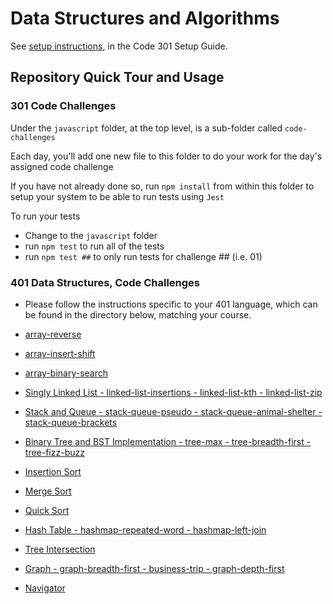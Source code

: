 # Data Structures and Algorithms

See [setup instructions](https://codefellows.github.io/setup-guide/code-301/3-code-challenges), in the Code 301 Setup Guide.

## Repository Quick Tour and Usage

### 301 Code Challenges

Under the `javascript` folder, at the top level, is a sub-folder called `code-challenges`

Each day, you'll add one new file to this folder to do your work for the day's assigned code challenge

If you have not already done so, run `npm install` from within this folder to setup your system to be able to run tests using `Jest`

To run your tests

- Change to the `javascript` folder
- run `npm test` to run all of the tests
- run `npm test ##` to only run tests for challenge ## (i.e. 01)

### 401 Data Structures, Code Challenges

- Please follow the instructions specific to your 401 language, which can be found in the directory below, matching your course.

- [array-reverse](./python/code_challenges/array-reverse/README.md)

- [array-insert-shift](./python/code_challenges/array-insert-shift/README.md)

- [array-binary-search](./python/code_challenges/array-binary-search/README.md)

- [Singly Linked List - linked-list-insertions - linked-list-kth - linked-list-zip](./python/linked_list/README.md)

- [Stack and Queue - stack-queue-pseudo - stack-queue-animal-shelter - stack-queue-brackets](./python/stack_and_queue/README.md)

- [Binary Tree and BST Implementation - tree-max - tree-breadth-first - tree-fizz-buzz](./python/trees/README.md)

- [Insertion Sort](./python/insertion_sort/README.md)

- [Merge Sort](./python/merge_sort/README.md)

- [Quick Sort](./python/quick_sort/README.md)

- [Hash Table - hashmap-repeated-word - hashmap-left-join](./python/hashtable/README.md)

- [Tree Intersection](./python/tree_intersection/README.md)

- [Graph - graph-breadth-first - business-trip - graph-depth-first](./python/graph/README.md)

- [Navigator](./python/navigator/README.md)
